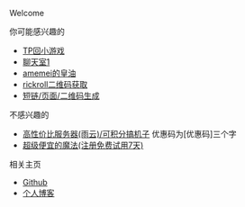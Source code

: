Welcome

你可能感兴趣的
*   [TP回小游戏](https://xingye.me/game/new/index.php)
*   [聊天室1](https://chat.pighog.repl.co/room/@xingye)
*   [amemei的皇油](https://amemei.github.io)
*   [rickroll二维码获取](https://arcxingye.github.io/rr/qrcode)
*   [短链/页面/二维码生成](https://5e.fit/)

不感兴趣的
*   [高性价比服务器(雨云)/可积分搞机子](https://www.rainyun.com/优惠码_) 优惠码为[优惠码]三个字
*   [超级便宜的魔法(注册免费试用7天)](https://console.simplesocks.pro/#/register?code=u4Sn9j5Y)

相关主页
*   [Github](https://github.com/arcxingye)
*   [个人博客](https://xingye.me/)

<script async src="https://www.googletagmanager.com/gtag/js?id=UA-190316399-3"></script>
<script>
  window.dataLayer = window.dataLayer || [];
  function gtag(){dataLayer.push(arguments);}
  gtag('js', new Date());
  gtag('config', 'UA-190316399-3');
</script>
